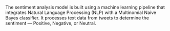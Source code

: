 The sentiment analysis model is built using a machine learning pipeline that integrates Natural Language Processing (NLP) with a Multinomial Naive Bayes classifier. It processes text data from tweets to determine the sentiment — Positive, Negative, or Neutral.
